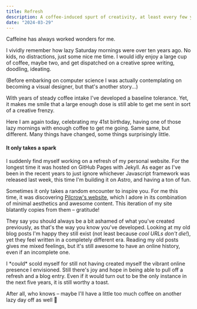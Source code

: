 ```yaml
---
title: Refresh
description: A coffee-induced spurt of creativity, at least every few years.
date: "2024-03-29"
---
```


Caffeine has always worked wonders for me.

I vividly remember how lazy Saturday mornings were over ten years ago. No kids, no distractions, just some nice me time. I would idly enjoy a large cup of coffee, maybe two, and get dispatched on a creative spree writing, doodling, ideating.

(Before embarking on computer science I was actually contemplating on becoming a visual designer, but that's another story...)

With years of steady coffee intake I've developed a baseline tolerance. Yet, it makes me smile that a large enough dose is still able to get me sent in sort of a creative frenzy.

Here I am again today, celebrating my 41st birthday, having one of those lazy mornings with enough coffee to get me going. Same same, but different. Many things have changed, some things surprisingly little.

#### It only takes a spark

I suddenly find myself working on a refresh of my personal website. For the longest time it was hosted on GitHub Pages with Jekyll. As eager as I've been in the recent years to just ignore whichever Javascript framework was released last week, this time I'm building it on Astro, and having a ton of fun.

Sometimes it only takes a random encounter to inspire you. For me this time, it was discovering [Pilcrow's website](https://pilcrowonpaper.com/), which I adore in its combination of minimal aesthetics and awesome content. This iteration of my site blatantly copies from them – gratitude!

They say you should always be a bit ashamed of what you've created previously, as that's the way you know you've developed. Looking at my old blog posts I'm happy they still exist (not least because _cool URLs don't die!_), yet they feel written in a completely different era. Reading my old posts gives me mixed feelings, but it's still awesome to have an online history, even if an incomplete one.

I \*could\* scold myself for still not having created myself the vibrant online presence I envisioned. Still there's joy and hope in being able to pull off a refresh and a blog entry. Even if it would turn out to be the only instance in the next five years, it is still worthy a toast.

After all, who knows – maybe I'll have a little too much coffee on another lazy day off as well 🤞

